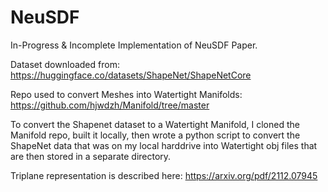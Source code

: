 # NeuSDF
In-Progress & Incomplete Implementation of NeuSDF Paper.

Dataset downloaded from: https://huggingface.co/datasets/ShapeNet/ShapeNetCore

Repo used to convert Meshes into Watertight Manifolds: https://github.com/hjwdzh/Manifold/tree/master

To convert the Shapenet dataset to a Watertight Manifold, I cloned the Manifold repo, built it locally, then wrote a python script to convert the ShapeNet data that was on my local harddrive into Watertight obj files that are then stored in a separate directory.

Triplane representation is described here: https://arxiv.org/pdf/2112.07945

